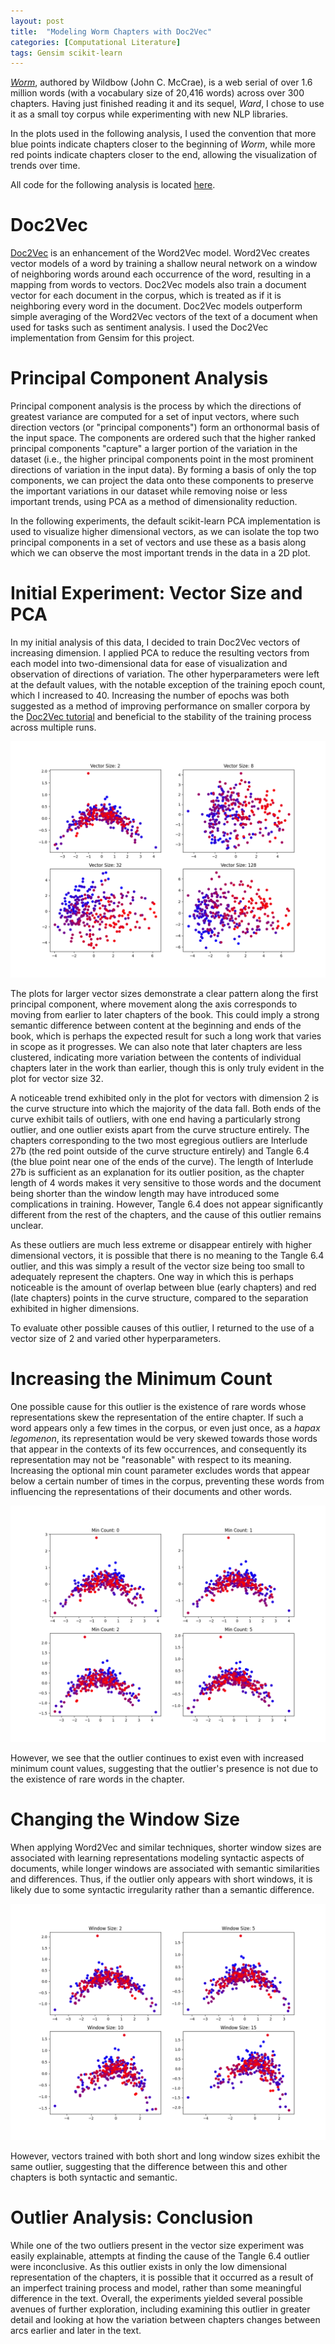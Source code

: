 ```yaml
---
layout: post
title:  "Modeling Worm Chapters with Doc2Vec"
categories: [Computational Literature]
tags: Gensim scikit-learn 
---
```


_[Worm][Worm]_, authored by Wildbow (John C. McCrae), is a web serial of over 
1.6 million words (with a vocabulary size of 20,416 words) across over 300 
chapters.
Having just finished reading it and its sequel, _Ward_,  I chose to use it as a 
small toy corpus while experimenting with new NLP libraries.

In the plots used in the following analysis, I used the convention that more 
blue points indicate chapters closer to the beginning of _Worm_, while more red 
points indicate chapters closer to the end, allowing the visualization of 
trends over time.

All code for the following analysis is located [here][Repo].

# Doc2Vec

[Doc2Vec][Doc2Vec] is an enhancement of the Word2Vec model.
Word2Vec creates vector models of a word by training a shallow neural network 
on a window of neighboring words around each occurrence of the word, resulting 
in a mapping from words to vectors.
Doc2Vec models also train a document vector for each document in the corpus, 
which is treated as if it is neighboring every word in the document.
Doc2Vec models outperform simple averaging of the Word2Vec vectors of the text
of a document when used for tasks such as sentiment analysis.
I used the Doc2Vec implementation from Gensim for this project.

# Principal Component Analysis

Principal component analysis is the process by which the directions of greatest
variance are computed for a set of input vectors, where such direction vectors
(or "principal components") form an orthonormal basis of the input space.
The components are ordered such that the higher ranked principal components 
"capture" a larger portion of the variation in the dataset (i.e., the higher 
principal components point in the most prominent directions of variation in the 
input data).
By forming a basis of only the top components, we can project the data onto 
these components to preserve the important variations in our dataset
while removing noise or less important trends, using PCA as a 
method of dimensionality reduction.

In the following experiments, the default scikit-learn PCA implementation is 
used to visualize higher dimensional vectors, as we can isolate the top two 
principal components in a set of vectors and use these as a basis along which 
we can observe the most important trends in the data in a 2D plot.

# Initial Experiment: Vector Size and PCA

In my initial analysis of this data, I decided to train Doc2Vec vectors of 
increasing dimension.
I applied PCA to reduce the resulting vectors from each model into 
two-dimensional data for ease of visualization and observation of directions of 
variation.
The other hyperparameters were left at the default values, with the notable 
exception of the training epoch count, which I increased to 40. 
Increasing the number of epochs was both suggested as a method of improving 
performance on smaller corpora by the [Doc2Vec tutorial][Doc2Vec Tutorial] and
beneficial to the stability of the training process across multiple runs.

![](/assets/posts/2021-08-05-worm-chapters/vector_size_plots.png)

The plots for larger vector sizes demonstrate a clear pattern along the first
principal component, where movement along the axis corresponds to moving from
earlier to later chapters of the book.
This could imply a strong semantic difference between content at the beginning
and ends of the book, which is perhaps the expected result for such a long
work that varies in scope as it progresses.
We can also note that later chapters are less clustered, indicating more 
variation between the contents of individual chapters later in the work than 
earlier, though this is only truly evident in the plot for vector size 32.

A noticeable trend exhibited only in the plot for vectors with dimension 2 is 
the curve structure into which the majority of the data fall.
Both ends of the curve exhibit tails of outliers, with one end having a 
particularly strong outlier, and one outlier exists apart from the curve 
structure entirely.
The chapters corresponding to the two most egregious outliers are Interlude 27b 
(the red point outside of the curve structure entirely) and Tangle 6.4 
(the blue point near one of the ends of the curve).
The length of Interlude 27b is sufficient as an explanation for its outlier 
position, as the chapter length of 4 words makes it very sensitive to those 
words and the document being shorter than the window length may have introduced
some complications in training.
However, Tangle 6.4 does not appear significantly different from the rest of 
the chapters, and the cause of this outlier remains unclear.

As these outliers are much less extreme or disappear entirely with higher 
dimensional vectors, it is possible that there is no meaning to the Tangle 6.4
outlier, and this was simply a result of the vector size being too small to
adequately represent the chapters. 
One way in which this is perhaps noticeable is the amount of overlap between 
blue (early chapters) and red (late chapters) points in the curve structure, 
compared to the separation exhibited in higher dimensions.

To evaluate other possible causes of this outlier, I returned to the use of a 
vector size of 2 and varied other hyperparameters.

# Increasing the Minimum Count

One possible cause for this outlier is the existence of rare words whose 
representations skew the representation of the entire chapter.
If such a word appears only a few times in the corpus, or even just once, as a
_hapax legomenon_, its representation would be very skewed towards those words 
that appear in the contexts of its few occurrences, and consequently its 
representation may not be "reasonable" with respect to its meaning.
Increasing the optional min count parameter excludes words that appear below a
certain number of times in the corpus, preventing these words from influencing
the representations of their documents and other words.

![](/assets/posts/2021-08-05-worm-chapters/min_count_plots.png)

However, we see that the outlier continues to exist even with increased minimum
count values, suggesting that the outlier's presence is not due to the 
existence of rare words in the chapter.

# Changing the Window Size

When applying Word2Vec and similar techniques, shorter window sizes are 
associated with learning representations modeling syntactic aspects of
documents, while longer windows are associated with semantic similarities and
differences. Thus, if the outlier only appears with short windows, it is likely
due to some syntactic irregularity rather than a semantic difference.

![](/assets/posts/2021-08-05-worm-chapters/window_size_plots.png)

However, vectors trained with both short and long window sizes exhibit the same
outlier, suggesting that the difference between this and other chapters is both
syntactic and semantic.

# Outlier Analysis: Conclusion

While one of the two outliers present in the vector size experiment was easily
explainable, attempts at finding the cause of the Tangle 6.4 outlier were 
inconclusive.
As this outlier exists in only the low dimensional representation of the 
chapters, it is possible that it occurred as a result of an imperfect training 
process and model, rather than some meaningful difference in the text.
Overall, the experiments yielded several possible avenues of further 
exploration, including examining this outlier in greater detail and looking at
how the variation between chapters changes between arcs earlier and later in 
the text.

[Doc2Vec]: https://radimrehurek.com/gensim/models/doc2vec.html
[Doc2Vec Tutorial]: https://radimrehurek.com/gensim/auto_examples/tutorials/run_doc2vec_lee.html
[Worm]: https://parahumans.wordpress.com/
[Repo]: https://github.com/inkyubeytor/computational_literature/releases/tag/v0.1.0